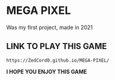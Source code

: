 # MEGA PIXEL

Was my first project, made in 2021

## LINK TO PLAY THIS GAME

```
https://ZedCord0.github.io/MEGA-PIXEL/
```

**I HOPE YOU ENJOY THIS GAME** 